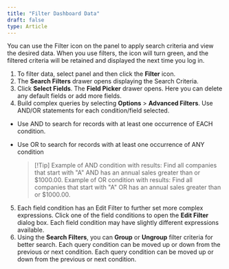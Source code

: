 ```yaml
---
title: "Filter Dashboard Data"
draft: false
type: Article
---
```


You can use the Filter icon on the panel to apply search criteria and view the desired data. 
When you use filters, the icon will turn green, and the filtered criteria will be retained and displayed the next time you log in. 
1.	To filter data, select panel and then click the **Filter** icon.
2.	The **Search Filters** drawer opens displaying the Search Criteria. 
3.	Click **Select Fields**. The **Field Picker** drawer opens. Here you can delete any default fields or add more fields.
4.	Build complex queries by selecting **Options**  > **Advanced Filters**. Use AND/OR statements for each condition/field selected.
* Use AND to search for records with at least one occurrence of EACH condition.
* Use OR to search for records with at least one occurrence of ANY condition

 	>[!Tip] Example of AND condition with results: Find all companies that start with "A" AND has an annual sales greater than or $1000.00.
 	Example of OR condition with results: Find all companies that start with "A" OR has an annual sales greater than or $1000.00.

5.	Each field condition has an Edit Filter to further set more complex expressions. Click one of the field conditions to open the **Edit Filter** dialog box. Each field condition may have slightly different expressions available.
6.	Using the **Search Filters**, you can **Group** or **Ungroup** filter criteria for better search. Each query condition can be moved up or down from the previous or next condition. Each query condition can be moved up or down from the previous or next condition.

